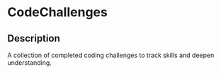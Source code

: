# CodeChallenges

## Description ##
A collection of completed coding challenges to track skills and deepen understanding.

